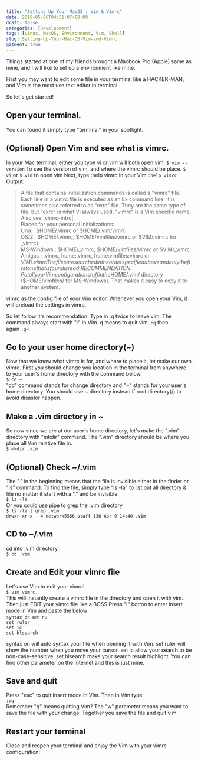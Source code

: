 ```yaml
---
title: "Setting Up Your MacOS : Vim & Vimrc"
date: 2018-05-06T04:51:07+08:00
draft: false
categories: [Development]
tags: [Linux, MacOS, Environment, Vim, Shell]
slug: Setting-Up-Your-Mac-OS-Vim-and-Vimrc
gitment: true
---
```




Things started at one of my friends brought a Macbook Pro (Apple) same as mine, and I will like to set up a environment like mine.

First you may want to edit some file in your terminal like a HACKER-MAN, and Vim is the most use text editor in terminal.

So let's get started!

## Open your terminal.‌

You can found it simply type "terminal" in your spotlight.

## (Optional) Open Vim and see what is vimrc.  
In your Mac terminal, either you type vi or vim will both open vim.
`$ vim --version`‌
To see the version of vim, and where the vimrc should be place.
`$ vi` or
`$ vim`‌ to open vim
Next, type :help vimrc in your Vim
`:help vimrc`  
Output:
> A file that contains initialization commands is called a "vimrc" file. Each line in a vimrc file is executed as an Ex command line. It is sometimes also referred to as "exrc" file. They are the same type of file, but "exrc" is what Vi always used, "vimrc" is a Vim specific name. Also see |vimrc-intro|.  
> Places for your personal initializations:  
> Unix : $HOME/.vimrc or $HOME/.vim/vimrc  
> OS/2 : $HOME/.vimrc, $HOME/vimfiles/vimrc or $VIM/.vimrc (or _vimrc)  
> MS-Windows : $HOME/_vimrc, $HOME/vimfiles/vimrc or $VIM/_vimrc  
> Amigas : .vimrc, home:.vimrc, home:vimfiles:vimrc or $VIM/.vimrc  
> The files are searched in the order specified above and only the first one that is found is read.  
>RECOMMENDATION: Put all your Vim configuration stuff in the $HOME/.vim/ directory ($HOME/vimfiles/ for MS-Windows). That makes it easy to copy it to another system.  

vimrc as the config file of your Vim editor. Whenever you open your Vim, it will preload the settings in vimrc.

So let follow it's recommendation.
Type in :q twice to leave vim. The command always start with ":" in Vim. q means to quit vim.
`:q` then again `:q<`‌


## Go to your user home directory(~)
Now that we know what vimrc is for, and where to place it, let make our own vimrc. First you should change you location in the terminal from anywhere to your user's home directory with the command below.  
`$ cd ~`  
"cd" command stands for change directory and "~" stands for your user's home directory.‌ You should use ~ directory instead if root directory(/) to avoid disaster happen.

## Make a .vim directory in ~
So now since we are at our user's home directory, let's make the ".vim" directory with "mkdir" command. The ".vim" directory should be where you place all Vim relative file in.  
`$ mkdir .vim`
## (Optional) Check ~/.vim
The "." in the beginning means that the file is invisible either in the finder or "ls" command. To find the file, simply type "ls -la" to list out all directory & file no matter it start with a "." and be invisible.  
`$ ls -la`  
Or you could use pipe to grep the .vim directory  
`$ ls -la | grep .vim`  
`drwxr-xr-x   4 network5566 staff 136 Apr 9 14:40 .vim`

## CD to ~/.vim
cd into .vim directory  
`$ cd .vim`

## Create and Edit your vimrc file
Let's use Vim to edit your vimrc!  
`$ vim vimrc.`  
This will instantly create a vimrc file in the directory and open it with vim.‌ Then just EDIT your vimrc file like a BOSS.Press "i" botton to enter insert mode in Vim and paste the below  
`syntax on`
`set nu`  
`set ruler`  
`set ic`  
`set hlsearch`

syntax on will auto syntax your file when opening it with Vim.
set ruler will show the number when you move your cursor.
set ic allow your search to be non-case-sensitive.
set hlsearch make your search result highlight.‌‌‌‌
You can find other parameter on the Internet and this is just mine.
## Save and quit
Press "esc" to quit insert mode in Vim. Then in Vim type  
`:wq`  
Remember "q" means quitting Vim? The "w" parameter means you want to save the file with your change. Together you save the file and quit vim.‌

## Restart your terminal
Close and reopen your terminal and enjoy the Vim with your vimrc configuration!
